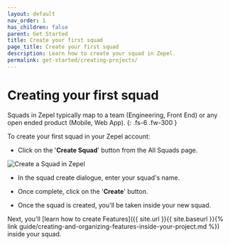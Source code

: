 ```yaml
---
layout: default
nav_order: 1
has_children: false
parent: Get Started
title: Create your first squad
page_title: Create your first squad
description: Learn how to create your squad in Zepel.
permalink: get-started/creating-projects/
---
```

# Creating your first squad

Squads in Zepel typically map to a team (Engineering, Front End) or any open ended product (Mobile, Web App).
{: .fs-6 .fw-300 }

To create your first squad in your Zepel account:

- Click on the '__Create Squad__' button from the All Squads page.

![Create a Squad in Zepel](/guide/assets/uploads/create-projects.png "Create Zepel Squad")

- In the squad create dialogue, enter your squad's name.

- Once complete, click on the '__Create__' button.

- Once the squad is created, you'll be taken inside your new squad. 

Next, you'll [learn how to create Features]({{ site.url }}{{ site.baseurl }}{% link guide/creating-and-organizing-features-inside-your-project.md %}) inside your squad.
